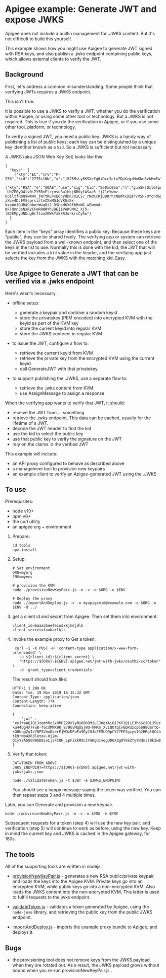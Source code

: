 # Apigee example: Generate JWT and expose JWKS

Apigee does not include a builtin management for .JWKS content.
But it's not difficult to build this yourself.

This example shows how you might use Apigee to
generate JWT signed with RSA keys, and also publish a .jwks endpoint containing
public keys, which allows external clients to verify the JWT.

## Background

First, let's address a common misunderstanding. Some people think that verifying JWTs requires a JWKS endpoint.

This isn't true.

It is possible to use a JWKS to verify a JWT, whether you do the verification
within Apigee, or using some other
tool or technology. But a JWKS is not required. This is true if you do the
verification in Apigee, or if you use some other tool, platform, or technology.

To  verify a signed JWT, you need a public key. JWKS is a handy way of publishing a list of
public keys; each key can be
distinguished by a unique key identifier known as a `kid`. So a JWKS is
sufficient but not necessary.

A JWKS (aka JSON Web Key Set) looks like this:
```
{
  "keys": [
    {"kty":"EC","crv":"P-256","kid":"2775c10b","x":"j5J5MsLy8KSXzEg6iDccIefx7DpXegiMmKkn6vkHmFw","y":"Sy0ImntHK0NBn0GnPw1DKd1wbpdMGyelvQBmN2ZP0Bs"},
    {"kty":"RSA","e":"AQAB","use":"sig","kid":"5601c05a","n":"gunSksQIlGfpul5q_hmwRtRor1E6eYRT9XTS-_UhZE0yO4lv0iZY5BnElzjmsuBa1bkjNBKyfASaa5_fj71eYwbz-O3iltfRmQ9wm4X_jWTtRL4xE6hydDR7o1CS7_rNdKcKjD88rhcNQmhxDZarVVSH7OYcndGgisLolo2w6lk3SN_j55AqzF2O4DGDyX-zXvv4DcEVSsprsizteZXxMGJoVKGsEx-kxoAn1OUB4CnkorWwqOiJ_RSHpd6X8fhRoWG_wEwmnd-0FFQmn3sNaR2CFmR9WHYhuDEj1VeKCMmZ_Xjh-lB2EMpyUNDug0c7tuo2EWkYxkBRJmrkrsCy5w"}
  ]
}
```

Each item in the "keys" array identifies a public key. Because these keys are
"public", they can be shared freely. The verifying app or
system can retrieve the JWKS payload from a well-known endpoint, and
then select one of the keys in the list to use. Normally this is done with the
kid; the JWT that will be verified includes a `kid` value in the header, and the
verifying app just selects the key from the JWKS with the matching kid. Easy.


## Use Apigee to Generate a JWT that can be verified via a .jwks endpoint

Here's what's necessary.

- offline setup:
  - generate a keypair and contrive a random keyid
  - store the privatekey (PEM encoded) into encrypted KVM with the keyid as part of the KVM key
  - store the current keyid into regular KVM
  - store the JWKS conteent in regular KVM

- to issue the JWT, configure a flow to:
  - retrieve the current keyid from KVM
  - retrieve the private key from the encrypted KVM using the current keyid
  - call GenerateJWT with that privatekey

- to support publishing the .JWKS, use a separate flow to:
  - retrieve the .jwks content from KVM
  - use AssignMessage to assign a response

When the verifying app wants to verify that JWT, it should:
- receive the JWT from ... something
- retrieve the .jwks endpoint. This data can be cached, usually for the lifetime of a JWT.
- decode the JWT header to find the kid
- use the kid to select the public key
- use that public key to verify the signature on the JWT
- rely on the claims in the verified JWT


This example will include:
- an API proxy configured to behave as described above
- a management tool to provision new keypairs
- an example client to verify an Apigee-generated JWT
  using the .JWKS


## To use

Prerequisites:
* node v10+
* npm v6+
* the curl utility
* an apigee org + environment

1. Prepare:
   ```
   cd tools
   npm install
   ```

2. Setup:
   ```
   # Set environment
   ORG=myorg
   ENV=myenv

   # provision the KVM
   node ./provisionNewKeyPair.js -n -v -o $ORG -e $ENV

   # Deploy the proxy
   node ./importAndDeploy.js -v -u myapigeeid@example.com -o $ORG -e $ENV -d ../
   ```

3. get a client id and secret from Apigee. Then set them into environment:
   ```
   client_id=baaadbeefeiodxkjkdjdlk
   client_secret=foobarlkls
   ```

4. Invoke the example proxy to Get a token:
   ```
    curl -i -X POST -H 'content-type application/x-www-form-urlencoded' \
      -u ${client_id}:${client_secret} \
      "https://${ORG}-${ENV}.apigee.net/jwt-with-jwks/oauth2-cc/token" \
      -d 'grant_type=client_credentials'
   ```

   The result should look like:
   ```
   HTTP/1.1 200 OK
   Date: Tue, 19 Nov 2019 16:15:32 GMT
   Content-Type: application/json
   Content-Length: 774
   Connection: keep-alive

   {
       "jwt" : "eyJraWQiOiJzemhhc2x0MHZ2OXlyNjU0ODMiLCJ0eXAiOiJKV1QiLCJhbGciOiJSUzI1NiJ9.eyJhY2Nlc3NfdG9rZW4iOiJLUGUwWGJudkFNZXhLcFI1VXdLUFAxdXZqekJVZGNndzhLY09RRWw5UWNtWlpDUFoiLCJpc3MiOiJodHRwczpcL1wvZ2FjY2VsZXJhdGUzLXRlc3QuYXBpZ2VlLm5ldFwvand0LXdpdGgtandrcyIsImV4cCI6MTU3NDE4MTkzMiwiaWF0IjoxNTc0MTgwMTMyLCJjbGllbnRfaWQiOiJwcUFOSTV1QXdpTWw1VEludGo5b0gwdFBzWW5vMTlRMSIsImp0aSI6IjIxNDY5MzcxLTAwMWQtNGI1NS04NGNlLWU1YjFjYTA4MDA3NyJ9.lDeF6MMd8DSRGVkvhitWeDnEVSHucjb_YclcykqVXcDxfiZ2MFwaml3Re3K3IowJJvjjsxKyhJJnkDl0DhpRVBhDI7Iu-ku44Dg4X7Fu8-fGCdMWX9O_879UvMqUSjWQ-kMKm_Xv1QOTqCvGbRdzcp6b98QSrtQ-kO0UqgZqIcYNPSVbwDzerEjWQzDPaFa9DyC8JqFE5LD9pCY27FE2gvys1G2HRglUCdavff2ghXRr8vG2gEI5-tk9rNp4XR3lUtox-Hj2m-Q1yYSA586K0GD8ieLjzFIOH_ipFikkMXL1YAKgUivqgUD6XZgOYk8ZfyYHdmil0kIwB1V4eNqTRQ"
   }
   ```

5. Verify that token:
   ```
   JWT=TOKEN_FROM_ABOVE
   JWKS_ENDPOINT=https://${ORG}-${ENV}.apigee.net/jwt-with-jwks/jwks.json

   node ./validateToken.js -t $JWT -e $JWKS_ENDPOINT
   ```

   You should see a happy message saying the token was verified.
   You can then repeat steps 3 and 4 multiple times.


Later, you can Generate and provision a new keypair.
```
node ./provisionNewKeyPair.js -n -v -o $ORG -e $ENV
```

Subsequent requests for a token (step 4) will use the new key pair.
and verification (step 5) will continue to work as before, using the new key.
Keep in mind the current key and JWKS is cached in the Apigee gateway,
for 180s.


## The tools

All of the supporting tools are written in nodejs.

* [provisionNewKeyPair.js](./tools/provisionNewKeyPair.js) - generates a new RSA
  public/private keypair, and loads the keys into the Apigee KVM. Private keys
  go into an encrypted KVM, while public keys go into a non-encrypted KVM.
  Also loads the JWKS content into the non-encrypted KVM.
  This latter is used to fulfill requests to the jwks endpoint.

* [validateToken.js](./tools/validateToken.js) - validates a token generated by
  Apigee, using the `node-jose` library, and retrieving the public key from the
  public JWKS endpoint.

* [importAndDeploy.js](./tools/importAndDeploy.js) - imports the example proxy bundle
  to  Apigee, and deploys it.


## Bugs

* the provisioning tool does not remove keys from the JWKS payload when they are rotated
  out. As a result, the JWKS payload grows without bound when you re-run
  provisionNewKeyPair.js .
